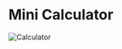 # Mini Calculator
![Calculator](https://github.com/mahesh0702/Mini_Calculator/assets/97695969/89ecea51-870e-458d-b00e-ada99dd33766)
